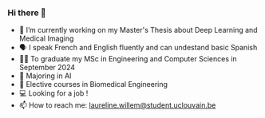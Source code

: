 ### Hi there 👋

- 🔭 I’m currently working on my Master's Thesis about Deep Learning and Medical Imaging
- 🗣️ I speak French and English fluently and can undestand basic Spanish
- 👩‍🎓 To graduate my MSc in Engineering and Computer Sciences in September 2024
- 🤖 Majoring in AI
- 🧬 Elective courses in Biomedical Engineering
- 💻 Looking for a job !
- 📫 How to reach me: laureline.willem@student.uclouvain.be

<!--
**willeml12/willeml12** is a ✨ _special_ ✨ repository because its `README.md` (this file) appears on your GitHub profile.

Here are some ideas to get you started:

- 🔭 I’m currently working on ...
- 🌱 I’m currently learning ...
- 👯 I’m looking to collaborate on ...
- 🤔 I’m looking for help with ...
- 💬 Ask me about ...
- 📫 How to reach me: ...
- 😄 Pronouns: ...
- ⚡ Fun fact: ...
-->
